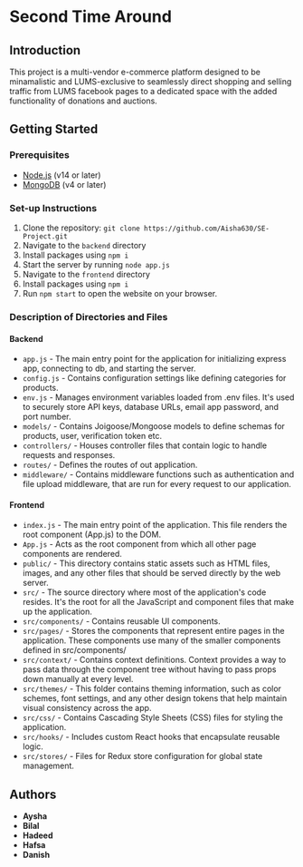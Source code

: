 # Second Time Around

## Introduction

This project is a multi-vendor e-commerce platform designed to be minamalistic and LUMS-exclusive to seamlessly direct shopping and selling traffic from LUMS facebook pages to a dedicated space with the added functionality of donations and auctions.

## Getting Started

### Prerequisites

- [Node.js](https://nodejs.org/) (v14 or later)
- [MongoDB](https://www.mongodb.com/) (v4 or later)

### Set-up Instructions

1. Clone the repository: `git clone https://github.com/Aisha630/SE-Project.git`
2. Navigate to the `backend` directory
3. Install packages using `npm i`
4. Start the server by running `node app.js`
5. Navigate to the `frontend` directory
6. Install packages using `npm i`
7. Run `npm start` to open the website on your browser.

### Description of Directories and Files
#### Backend
- `app.js` - The main entry point for the application for initializing express app, connecting to db, and starting the server.
- `config.js` - Contains configuration settings like defining categories for products.
- `env.js` - Manages environment variables loaded from .env files. It's used to securely store API keys, database URLs, email app password, and port number.
- `models/` - Contains Joigoose/Mongoose models to define schemas for products, user, verification token etc.
- `controllers/` - Houses controller files that contain logic to handle requests and responses. 
- `routes/` - Defines the routes of out application.
- `middleware/` - Contains middleware functions such as authentication and file upload middleware, that are run for every request to our application.

#### Frontend
-  `index.js` - The main entry point of the application. This file renders the root component (App.js) to the DOM.
-  `App.js` - Acts as the root component from which all other page components are rendered.
-  `public/` - This directory contains static assets such as HTML files, images, and any other files that should be served directly by the web server. 
-  `src/` - The source directory where most of the application's code resides. It's the root for all the JavaScript and component files that make up the application.
-  `src/components/` - Contains reusable UI components. 
-  `src/pages/` - Stores the components that represent entire pages in the application. These components use many of the smaller components defined in src/components/
-  `src/context/` - Contains context definitions. Context provides a way to pass data through the component tree without having to pass props down manually at every level.
-  `src/themes/` - This folder contains theming information, such as color schemes, font settings, and any other design tokens that help maintain visual consistency across the app.
-  `src/css/` - Contains Cascading Style Sheets (CSS) files for styling the application. 
-  `src/hooks/` - Includes custom React hooks that encapsulate reusable logic.
-  `src/stores/` - Files for Redux store configuration for global state management.

## Authors

- **Aysha**
- **Bilal**
- **Hadeed**
- **Hafsa**
- **Danish**
